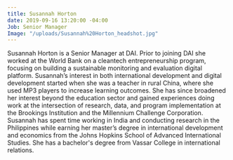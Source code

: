 ```yaml
---
title: Susannah Horton
date: 2019-09-16 13:20:00 -04:00
Job: Senior Manager
Image: "/uploads/Susannah%20Horton_headshot.jpg"
---
```


Susannah Horton is a Senior Manager at DAI. Prior to joining DAI she worked at the World Bank on a cleantech entrepreneurship program, focusing on building a sustainable monitoring and evaluation digital platform. Susannah’s interest in both international development and digital development started when she was a teacher in rural China, where she used MP3 players to increase learning outcomes. She has since broadened her interest beyond the education sector and gained experiences doing work at the intersection of research, data, and program implementation at the Brookings Institution and the Millennium Challenge Corporation. Susannah has spent time working in India and conducting research in the Philippines while earning her master’s degree in international development and economics from the Johns Hopkins School of Advanced International Studies. She has a bachelor's degree from Vassar College in international relations.